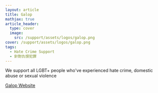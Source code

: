 ```yaml
---
layout: article
title: Galop
mathjax: true
article_header:
  type: cover
  image:
    src: /support/assets/logos/galop.png
cover: /support/assets/logos/galop.png
tags:
  - Hate Crime Support
  - 針對仇恨犯罪
---
```


We support all LGBT+ people who've experienced hate crime, domestic abuse or sexual violence

[Galop Website](http://www.galop.org.uk/)
